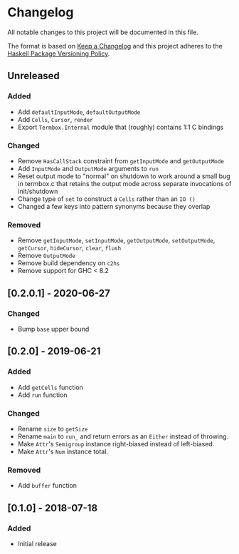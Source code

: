 # Changelog

All notable changes to this project will be documented in this file.

The format is based on [Keep a Changelog](http://keepachangelog.com/)
and this project adheres to the [Haskell Package Versioning Policy](https://pvp.haskell.org/).

## Unreleased

### Added
- Add `defaultInputMode`, `defaultOutputMode`
- Add `Cells`, `Cursor`, `render`
- Export `Termbox.Internal` module that (roughly) contains 1:1 C bindings

### Changed
- Remove `HasCallStack` constraint from `getInputMode` and `getOutputMode`
- Add `InputMode` and `OutputMode` arguments to `run`
- Reset output mode to "normal" on shutdown to work around a small bug in termbox.c that retains the output mode across
  separate invocations of init/shutdown
- Change type of `set` to construct a `Cells` rather than an `IO ()`
- Changed a few keys into pattern synonyms because they overlap

### Removed
- Remove `getInputMode`, `setInputMode`, `getOutputMode`, `setOutputMode`, `getCursor`, `hideCursor`, `clear`, `flush`
- Remove `OutputMode`
- Remove build dependency on `c2hs`
- Remove support for GHC < 8.2

## [0.2.0.1] - 2020-06-27

### Changed
- Bump `base` upper bound

## [0.2.0] - 2019-06-21

### Added
- Add `getCells` function
- Add `run` function

### Changed
- Rename `size` to `getSize`
- Rename `main` to `run_` and return errors as an `Either` instead of throwing.
- Make `Attr`'s `Semigroup` instance right-biased instead of left-biased.
- Make `Attr`'s `Num` instance total.

### Removed
- Add `buffer` function

## [0.1.0] - 2018-07-18

### Added
- Initial release
